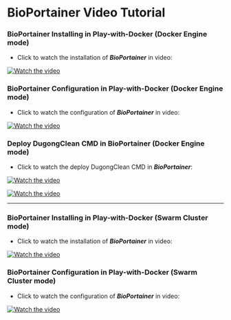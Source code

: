 # BioPortainer Video Tutorial

### BioPortainer Installing in Play-with-Docker (Docker Engine mode)

- Click to watch the installation of ***BioPortainer*** in video:

[![Watch the video](https://raw.githubusercontent.com/LaBiOS/BioPortainer/master/images/videos/v1.png)](https://youtu.be/alKIA6hW3dI)

### BioPortainer Configuration in Play-with-Docker (Docker Engine mode)

- Click to watch the configuration of ***BioPortainer*** in video:

[![Watch the video](https://raw.githubusercontent.com/LaBiOS/BioPortainer/master/images/videos/v2.png)](https://youtu.be/uo7xSbAUars)

### Deploy DugongClean CMD in BioPortainer (Docker Engine mode)

- Click to watch the deploy DugongClean CMD in ***BioPortainer***:

[![Watch the video](https://raw.githubusercontent.com/LaBiOS/BioPortainer/master/images/videos/v3.png)](https://youtu.be/F7WG2kIVgls)

[![Watch the video](https://raw.githubusercontent.com/LaBiOS/BioPortainer/master/images/videos/v4.png)](https://youtu.be/3SVkTiWFYo4)

---

### BioPortainer Installing in Play-with-Docker (Swarm Cluster mode)

- Click to watch the installation of ***BioPortainer*** in video:

[![Watch the video](https://raw.githubusercontent.com/LaBiOS/BioPortainer/master/images/videos/v5.png)](https://youtu.be/0cNV6mHWEGg)

### BioPortainer Configuration in Play-with-Docker (Swarm Cluster mode)

- Click to watch the configuration of ***BioPortainer*** in video:

[![Watch the video](https://raw.githubusercontent.com/LaBiOS/BioPortainer/master/images/videos/v6.png)](https://youtu.be/mY1EnAULQpc)
